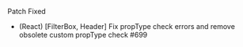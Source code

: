 Patch
Fixed
- (React) [FilterBox, Header] Fix propType check errors and remove obsolete custom propType check #699
